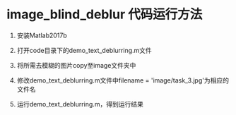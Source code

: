 # image_blind_deblur 代码运行方法

1. 安装Matlab2017b

2. 打开code目录下的demo_text_deblurring.m文件

3. 将所需去模糊的图片copy至image文件夹中

4. 修改demo_text_deblurring.m文件中filename = 'image/task_3.jpg'为相应的文件名

5. 运行demo_text_deblurring.m，得到运行结果
